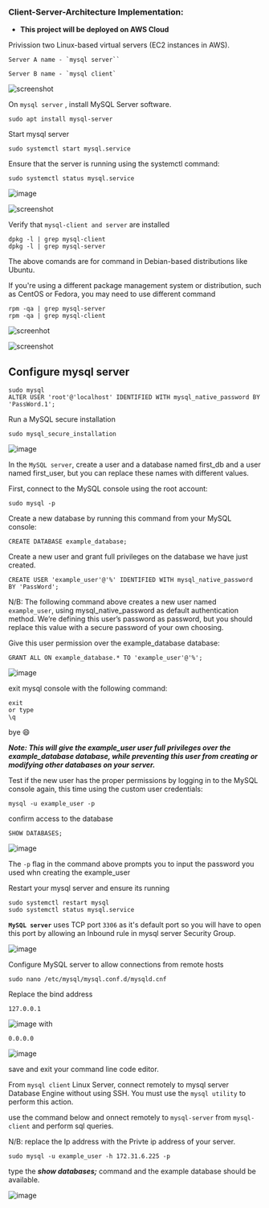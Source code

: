 ### Client-Server-Architecture Implementation:
- **This project will be deployed on AWS Cloud**

Privission two Linux-based virtual servers (EC2 instances in AWS).

```
Server A name - `mysql server``

Server B name - `mysql client`
```
![screenshot](./screenshot/serverandclient.png)


On `mysql server` , install MySQL Server software.
```
sudo apt install mysql-server
```
Start mysql server
```
sudo systemctl start mysql.service
```
Ensure that the server is running using the systemctl command:
```
sudo systemctl status mysql.service
```
![image](./screenshot/mysqlserver.png)

![screenshot](./screenshot/statusrunning.png)

Verify that `mysql-client and server` are installed

```
dpkg -l | grep mysql-client
dpkg -l | grep mysql-server
```
The above comands are for  command in Debian-based distributions like Ubuntu.

If you're using a different package management system or distribution, such as CentOS or Fedora, you may need to use different command

```
rpm -qa | grep mysql-server
rpm -qa | grep mysql-client
```

![screenhot](./screenshot/mysqlclientverified.png)


![screenshot](./screenshot/mysqlserverconfirmed.png)


 ## **Configure mysql server**

```
sudo mysql
ALTER USER 'root'@'localhost' IDENTIFIED WITH mysql_native_password BY 'PassWord.1';
```
Run a MySQL secure installation
```
sudo mysql_secure_installation
```
![image](./screenshot/mysqldbconfigured.png)

In the `MySQL server`, create a user and a database named first_db and a user named first_user, but you can replace these names with different values.

First, connect to the MySQL console using the root account:
```
sudo mysql -p
```

Create a new database by running this command from your MySQL console:
```
CREATE DATABASE example_database;
```

Create a new user and grant full privileges on the database we have just created.
```
CREATE USER 'example_user'@'%' IDENTIFIED WITH mysql_native_password BY 'PassWord';
```

N/B: The following command above creates a new user named `example_user`, using mysql_native_password as default authentication method. We’re defining this user’s password as password, but you should replace this value with a secure password of your own choosing.

Give this user permission over the example_database database:
```
GRANT ALL ON example_database.* TO 'example_user'@'%';
```

![image](./screenshot/configuredmysqluser.png)

exit mysql console with the following command:
```
exit
or type
\q
```
bye 😄

***Note: This will give the example_user user full privileges over the example_database database, while preventing this user from creating or modifying other databases on your server.***

Test if the new user has the proper permissions by logging in to the MySQL console again, this time using the custom user credentials:
```
mysql -u example_user -p
```
confirm access to the database

```
SHOW DATABASES;
```
![image](./screenshot/configfinished.png)

The `-p` flag in the command above prompts you to input the password you used whn creating the example_user 

Restart your mysql server and ensure its running
```
sudo systemctl restart mysql
sudo systemctl status mysql.service
```

**`MySQL server`** uses TCP port `3306` as it's default port so you will have to open this port by allowing an Inbound rule in mysql server Security Group.

![image](./screenshot/mysql-server-port.png)

Configure MySQL server to allow connections from remote hosts

```
sudo nano /etc/mysql/mysql.conf.d/mysqld.cnf
```
Replace the bind address

```
127.0.0.1 
```
![image](./screenshot/bindadress.png)
with
```
0.0.0.0
```
![image](./screenshot/bindaddressedited.png)

save and exit your command line code editor.

From `mysql client` Linux Server, connect remotely to mysql server Database Engine without using SSH. You must use the `mysql utility` to perform this action.

use the command below and onnect remotely to `mysql-server` from `mysql-client` and perform sql queries.

N/B: replace the Ip address with the Privte ip address of your server.
```
sudo mysql -u example_user -h 172.31.6.225 -p
```

type the ***show databases;*** command and the example database should be available.

![image](./screenshot/completed.png)


